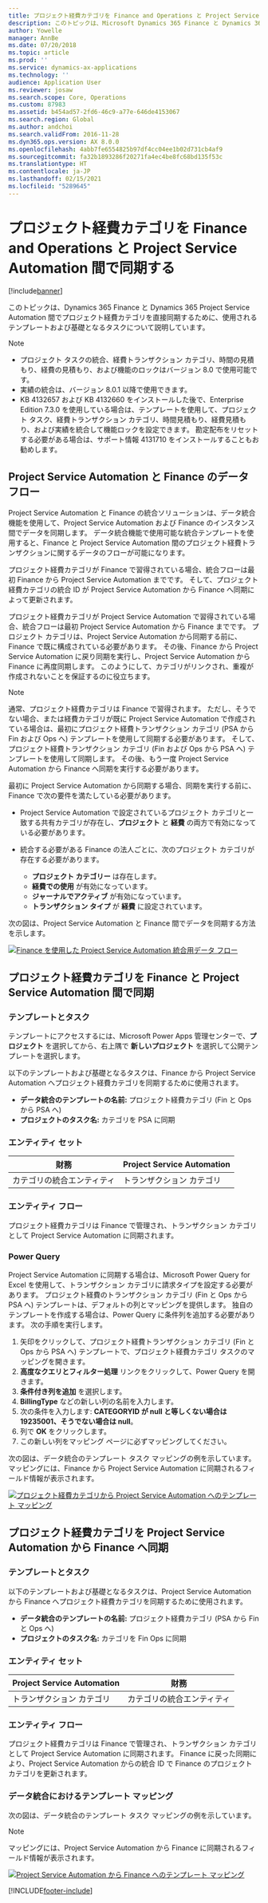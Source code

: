 ```yaml
---
title: プロジェクト経費カテゴリを Finance and Operations と Project Service Automation 間で同期する
description: このトピックは、Microsoft Dynamics 365 Finance と Dynamics 365 Project Service Automation 間でプロジェクト経費カテゴリを直接同期するために使用されるテンプレートおよび基礎となるタスクについて説明しています。
author: Yowelle
manager: AnnBe
ms.date: 07/20/2018
ms.topic: article
ms.prod: ''
ms.service: dynamics-ax-applications
ms.technology: ''
audience: Application User
ms.reviewer: josaw
ms.search.scope: Core, Operations
ms.custom: 87983
ms.assetid: b454ad57-2fd6-46c9-a77e-646de4153067
ms.search.region: Global
ms.author: andchoi
ms.search.validFrom: 2016-11-28
ms.dyn365.ops.version: AX 8.0.0
ms.openlocfilehash: 4abb7fe6554825b97df4cc04ee1b02d731cb4af9
ms.sourcegitcommit: fa32b1893286f20271fa4ec4be8fc68bd135f53c
ms.translationtype: HT
ms.contentlocale: ja-JP
ms.lasthandoff: 02/15/2021
ms.locfileid: "5289645"
---
```

# <a name="synchronize-project-expense-categories-between-finance-and-operations-and-project-service-automation"></a>プロジェクト経費カテゴリを Finance and Operations と Project Service Automation 間で同期する

[!include[banner](../includes/banner.md)]

このトピックは、Dynamics 365 Finance と Dynamics 365 Project Service Automation 間でプロジェクト経費カテゴリを直接同期するために、使用されるテンプレートおよび基礎となるタスクについて説明しています。

> [!NOTE]
> - プロジェクト タスクの統合、経費トランザクション カテゴリ、時間の見積もり、経費の見積もり、および機能のロックはバージョン 8.0 で使用可能です。
> - 実績の統合は、バージョン 8.0.1 以降で使用できます。
> - KB 4132657 および KB 4132660 をインストールした後で、Enterprise Edition 7.3.0 を使用している場合は、テンプレートを使用して、プロジェクト タスク、経費トランザクション カテゴリ、時間見積もり、経費見積もり、および実績を統合して機能ロックを設定できます。 勘定配布をリセットする必要がある場合は、サポート情報 4131710 をインストールすることもお勧めします。

## <a name="data-flow-for-project-service-automation-and-finance"></a>Project Service Automation と Finance のデータ フロー

Project Service Automation と Finance の統合ソリューションは、データ統合機能を使用して、Project Service Automation および Finance のインスタンス間でデータを同期します。 データ統合機能で使用可能な統合テンプレートを使用すると、Finance と Project Service Automation 間のプロジェクト経費トランザクションに関するデータのフローが可能になります。

プロジェクト経費カテゴリが Finance で習得されている場合、統合フローは最初 Finance から Project Service Automation までです。 そして、プロジェクト経費カテゴリの統合 ID が Project Service Automation から Finance へ同期によって更新されます。

プロジェクト経費カテゴリが Project Service Automation で習得されている場合、統合フローは最初 Project Service Automation から Finance までです。 プロジェクト カテゴリは、Project Service Automation から同期する前に、Finance で既に構成されている必要があります。 その後、Finance から Project Service Automation に戻り同期を実行し、Project Service Automation から Finance に再度同期します。 このようにして、カテゴリがリンクされ、重複が作成されないことを保証するのに役立ちます。

> [!NOTE]
> 通常、プロジェクト経費カテゴリは Finance で習得されます。 ただし、そうでない場合、または経費カテゴリが既に Project Service Automation で作成されている場合は、最初にプロジェクト経費トランザクション カテゴリ (PSA から Fin および Ops へ) テンプレートを使用して同期する必要があります。 そして、プロジェクト経費トランザクション カテゴリ (Fin および Ops から PSA へ) テンプレートを使用して同期します。 その後、もう一度 Project Service Automation から Finance へ同期を実行する必要があります。
>
> 最初に Project Service Automation から同期する場合、同期を実行する前に、Finance で次の要件を満たしている必要があります。
>
> - Project Service Automation で設定されているプロジェクト カテゴリと一致する共有カテゴリが存在し、**プロジェクト** と **経費** の両方で有効になっている必要があります。
> - 統合する必要がある Finance の法人ごとに、次のプロジェクト カテゴリが存在する必要があります。
>
>     - **プロジェクト カテゴリー** は存在します。 
>     - **経費での使用** が有効になっています。
>     - **ジャーナルでアクティブ** が有効になっています。
>     - **トランザクション タイプ** が **経費** に設定されています。

次の図は、Project Service Automation と Finance 間でデータを同期する方法を示します。

[![Finance を使用した Project Service Automation 統合用データ フロー](./media/ProjectExpenseCategoriesFlow.png)](./media/ProjectExpenseCategoriesFlow.png)

## <a name="project-expense-category-synchronization-from-finance-to-project-service-automation"></a>プロジェクト経費カテゴリを Finance と Project Service Automation 間で同期

### <a name="template-and-task"></a>テンプレートとタスク

テンプレートにアクセスするには、Microsoft Power Apps 管理センターで、**プロジェクト** を選択してから、右上隅で **新しいプロジェクト** を選択して公開テンプレートを選択します。

以下のテンプレートおよび基礎となるタスクは、Finance から Project Service Automation へプロジェクト経費カテゴリを同期するために使用されます。

- **データ統合のテンプレートの名前:** プロジェクト経費カテゴリ (Fin と Ops から PSA へ)
- **プロジェクトのタスク名:** カテゴリを PSA に同期

### <a name="entity-set"></a>エンティティ セット

| 財務                           | Project Service Automation |
|-----------------------------------|----------------------------|
| カテゴリの統合エンティティ | トランザクション カテゴリ     |

### <a name="entity-flow"></a>エンティティ フロー

プロジェクト経費カテゴリは Finance で管理され、トランザクション カテゴリとして Project Service Automation に同期されます。

### <a name="power-query"></a>Power Query

Project Service Automation に同期する場合は、Microsoft Power Query for Excel を使用して、トランザクション カテゴリに請求タイプを設定する必要があります。 プロジェクト経費のトランザクション カテゴリ (Fin と Ops から PSA へ) テンプレートは、デフォルトの列とマッピングを提供します。 独自のテンプレートを作成する場合は、Power Query に条件列を追加する必要があります。 次の手順を実行します。

1. 矢印をクリックして、プロジェクト経費トランザクション カテゴリ (Fin と Ops から PSA へ) テンプレートで、プロジェクト経費カテゴリ タスクのマッピングを開きます。
2. **高度なクエリとフィルター処理** リンクをクリックして、Power Query を開きます。
2. **条件付き列を追加** を選択します。
3. **BillingType** などの新しい列の名前を入力します。
4. 次の条件を入力します: **CATEGORYID が null と等しくない場合は 19235001、そうでない場合は null**。
5. 列で **OK** をクリックします。
6. この新しい列をマッピング ページに必ずマッピングしてください。

次の図は、データ統合のテンプレート タスク マッピングの例を示しています。 マッピングには、Finance から Project Service Automation に同期されるフィールド情報が表示されます。

[![プロジェクト経費カテゴリから Project Service Automation へのテンプレート マッピング](./media/ProjectExpenseCategoriesToPSAMapping.jpg)](./media/ProjectExpenseCategoriesToPSAMapping.jpg)

## <a name="project-expense-category-synchronization-from-project-service-automation-to-finance"></a>プロジェクト経費カテゴリを Project Service Automation から Finance へ同期

### <a name="template-and-task"></a>テンプレートとタスク

以下のテンプレートおよび基礎となるタスクは、Project Service Automation から Finance へプロジェクト経費カテゴリを同期するために使用されます。

- **データ統合のテンプレートの名前:** プロジェクト経費カテゴリ (PSA から Fin と Ops へ)
- **プロジェクトのタスク名:** カテゴリを Fin Ops に同期

### <a name="entity-set"></a>エンティティ セット

| Project Service Automation | 財務                           |
|----------------------------|-----------------------------------|
| トランザクション カテゴリ     | カテゴリの統合エンティティ |

### <a name="entity-flow"></a>エンティティ フロー

プロジェクト経費カテゴリは Finance で管理され、トランザクション カテゴリとして Project Service Automation に同期されます。 Finance に戻った同期により、Project Service Automation からの統合 ID で Finance のプロジェクト カテゴリを更新されます。

### <a name="template-mapping-in-data-integration"></a>データ統合におけるテンプレート マッピング

次の図は、データ統合のテンプレート タスク マッピングの例を示しています。

> [!NOTE]
> マッピングには、Project Service Automation から Finance に同期されるフィールド情報が表示されます。

[![Project Service Automation から Finance へのテンプレート マッピング](./media/ProjectExpenseCategoriesToFinOpsMapping.jpg)](./media/ProjectExpenseCategoriesToFinOpsMapping.jpg)


[!INCLUDE[footer-include](../includes/footer-banner.md)]
